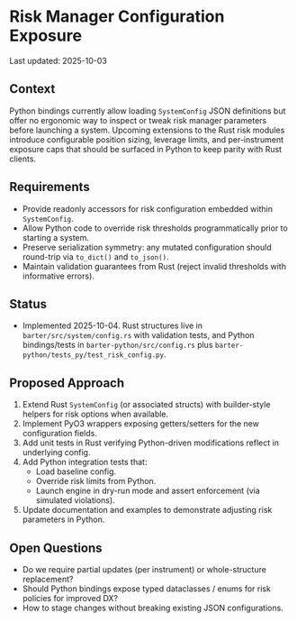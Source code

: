 # Risk Manager Configuration Exposure

Last updated: 2025-10-03

## Context
Python bindings currently allow loading `SystemConfig` JSON definitions but offer no ergonomic way
to inspect or tweak risk manager parameters before launching a system. Upcoming extensions to the
Rust risk modules introduce configurable position sizing, leverage limits, and per-instrument
exposure caps that should be surfaced in Python to keep parity with Rust clients.

## Requirements
- Provide readonly accessors for risk configuration embedded within `SystemConfig`.
- Allow Python code to override risk thresholds programmatically prior to starting a system.
- Preserve serialization symmetry: any mutated configuration should round-trip via `to_dict()` and
  `to_json()`.
- Maintain validation guarantees from Rust (reject invalid thresholds with informative errors).

## Status
- Implemented 2025-10-04. Rust structures live in `barter/src/system/config.rs` with validation
  tests, and Python bindings/tests in `barter-python/src/config.rs` plus
  `barter-python/tests_py/test_risk_config.py`.

## Proposed Approach
1. Extend Rust `SystemConfig` (or associated structs) with builder-style helpers for risk options
   when available.
2. Implement PyO3 wrappers exposing getters/setters for the new configuration fields.
3. Add unit tests in Rust verifying Python-driven modifications reflect in underlying config.
4. Add Python integration tests that:
   - Load baseline config.
   - Override risk limits from Python.
   - Launch engine in dry-run mode and assert enforcement (via simulated violations).
5. Update documentation and examples to demonstrate adjusting risk parameters in Python.

## Open Questions
- Do we require partial updates (per instrument) or whole-structure replacement?
- Should Python bindings expose typed dataclasses / enums for risk policies for improved DX?
- How to stage changes without breaking existing JSON configurations.
